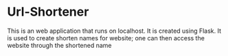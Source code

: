 # Url-Shortener
This is an web application that runs on localhost. It is created using Flask. 
It is used to create shorten names for website; one can then access the website through the shortened name

